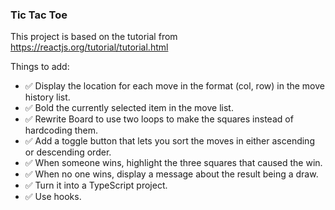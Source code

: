 ### Tic Tac Toe
This project is based on the tutorial from https://reactjs.org/tutorial/tutorial.html

Things to add:
- :white_check_mark: Display the location for each move in the format (col, row) in the move history list.
- :white_check_mark: Bold the currently selected item in the move list.
- :white_check_mark: Rewrite Board to use two loops to make the squares instead of hardcoding them.
- :white_check_mark: Add a toggle button that lets you sort the moves in either ascending or descending order.
- :white_check_mark: When someone wins, highlight the three squares that caused the win.
- :white_check_mark: When no one wins, display a message about the result being a draw.
- :white_check_mark: Turn it into a TypeScript project.
- :white_check_mark: Use hooks.
